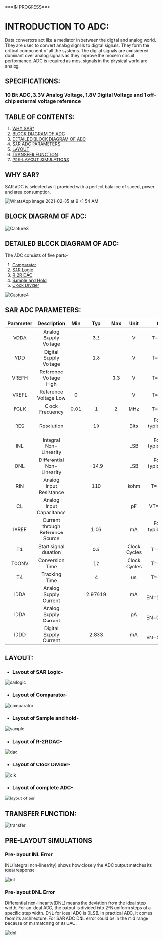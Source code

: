 ===IN PROGRESS===

# INTRODUCTION TO ADC:

Data convertors act like a mediator in between the digital and analog world. They are used to convert analog signals to digital signals. They form the critical component of all the systems. The digital signals are considered dominant over analog signals as they improve the modern circuit performance. ADC is required as most signals in the physical world are analog.

## SPECIFICATIONS: 
### 10 Bit ADC, 3.3V Analog Voltage, 1.8V Digital Voltage and 1 off-chip external voltage reference

## TABLE OF CONTENTS:
<!--ts-->

1. [WHY SAR?](#why-sar)
2. [BLOCK DIAGRAM OF ADC](#block-diagram-of-adc)
3. [DETAILED BLOCK DIAGRAM OF ADC](#detailed-block-diagram-of-adc)
4. [SAR ADC PARAMETERS](#sar-adc-parameters)
5. [LAYOUT](#layout)
6. [TRANSFER FUNCTION](#transfer-function)
7. [PRE-LAYOUT SIMULATIONS](#pre-layout-simulations)


## WHY SAR?

SAR ADC is selected as it provided with a perfect balance of speed, power and area consumption.

![WhatsApp Image 2021-02-05 at 9 41 54 AM](https://user-images.githubusercontent.com/77826778/108491401-ddcb1900-72c9-11eb-9ab0-5ffe619149d3.jpeg)

## BLOCK DIAGRAM OF ADC:

![Capture3](https://user-images.githubusercontent.com/77826778/108491563-1539c580-72ca-11eb-95b6-4b71cb6aba58.PNG)


## DETAILED BLOCK DIAGRAM OF ADC:

The ADC consists of five parts-
1.  [Comparator](https://github.com/mou3ananya/prelayoutWork)
2.  [SAR Logic](https://github.com/shalini161/SAR_Logic)
3.  [R-2R DAC](https://github.com/sherylcorina/R2R_DAC)
4.  [Sample and Hold](https://github.com/uday2012/sample_hold)
5.  [Clock DIvider](https://github.com/mou3ananya/prelayoutWork)

![Capture4](https://user-images.githubusercontent.com/77826778/108491680-38647500-72ca-11eb-870a-72871763f5e0.PNG)


## SAR ADC PARAMETERS:

| Parameter| Description| Min | Typ | Max | Unit | Condition |
| :---:  | :-: | :-: | :-: | :---:  | :-: | :-: |
|VDDA|Analog Supply Voltage||3.2||V|T=40C to 85C|
|VDD|Digital Supply Voltage||1.8||V|T=40C to 85C|
|VREFH|Reference Voltage High|||3.3|V|T=40C to 85C|
|VREFL|Reference Voltage Low|0|||V|T=40C to 85C|
|FCLK|Clock Frequency|0.01|1|2|MHz|T=40C to 85C|
|RES|Resolution||10||Bits|For all above typical conditions (T=27C)|
|INL|Integral Non-Linearity||||LSB|For all above typical conditions (T=27C)|
|DNL|Differential Non-Linearity||-14.9||LSB|For all above typical conditions (T=27C)|
|RIN|Analog Input Resistance||110||kohm|T=-40C - 85C|
|CL|Analog Input Capacitance||||pF|VT=-40C - 85C|
|IVREF|Current through Reference Source||1.06||mA|For all above typical conditions (T=27C)|
|T1|Start signal duration||0.5||Clock Cycles|T=-40C - 85C|
|TCONV|Conversion Time||12||Clock Cycles|T=-40C - 85C|
|T4|Tracking Time||4||us|T=-40C - 85C|
|IDDA|Analog Supply Current||2.97619||mA|T=27C, EN=1,FCLK=2MHz|
|IDDA|Analog Supply Current||||pA|T=27C, EN=0,FCLK=2MHz|
|IDDD|Digital Supply Current||2.833||mA|T=27C, EN=1,FCLK=2MHz|

## LAYOUT:

* ### Layout of SAR Logic-

![sarlogic](https://user-images.githubusercontent.com/79297655/108503550-939e6380-72da-11eb-9ad3-bb6b60ca8b25.PNG)

* ### Layout of Comparator-

![comparator](https://user-images.githubusercontent.com/79297655/108503621-b3ce2280-72da-11eb-8537-53a94bb97bb3.PNG)

* ### Layout of Sample and hold-

![sample](https://user-images.githubusercontent.com/79297655/108534602-56e56300-7300-11eb-8a16-1e5cb99f3b2e.PNG)

* ### Layout of R-2R DAC-

![dac](https://user-images.githubusercontent.com/79297655/108534740-7e3c3000-7300-11eb-8ef7-300fec5b67e9.PNG)

* ### Layout of Clock Divider-

![clk](https://user-images.githubusercontent.com/79297655/108534879-a75cc080-7300-11eb-9f62-d7b870557cd9.PNG)

* ### Layout of complete ADC-

![layout of sar](https://user-images.githubusercontent.com/79297655/108504744-63f05b00-72dc-11eb-9d29-43123b8f416f.PNG)


## TRANSFER FUNCTION: 

![transfer](https://user-images.githubusercontent.com/79297655/108503697-d3654b00-72da-11eb-837f-946879784247.PNG)

## PRE-LAYOUT SIMULATIONS

### Pre-layout INL Error

INL(Integral non-linearity) shows how closely the ADC output matches its ideal response

![inl](https://user-images.githubusercontent.com/79297655/108534327-0968f600-7300-11eb-943e-462a795bb484.PNG)

### Pre-layout DNL Error

Differential non-linearity(DNL) means the deviation from the ideal step width. For an Ideal ADC, the output is divided into 2^N uniform steps of a specific step width. DNL for ideal ADC is 0LSB. In practical ADC, it comes feom its architecture. For SAR ADC DNL error could be in the mid range because of mismatching of its DAC.

![dnl](https://user-images.githubusercontent.com/79297655/108534430-24d40100-7300-11eb-9b2f-394186fdb581.PNG)


